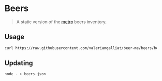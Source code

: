 # Beers

> A static version of the [metro] beers inventory.

[metro]: https://www.metro.ca/en/online-grocery/

## Usage

```sh
curl https://raw.githubusercontent.com/valeriangalliat/beer-me/beers/beers.json
```

## Updating

```sh
node . > beers.json
```
